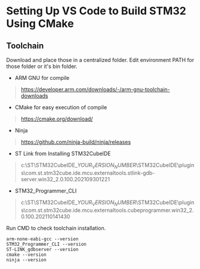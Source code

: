 # Setting Up VS Code to Build STM32 Using CMake

## Toolchain

Download and place those in a centralized folder. Edit environment PATH for those folder or it's bin folder.

- ARM GNU for compile
> https://developer.arm.com/downloads/-/arm-gnu-toolchain-downloads
- CMake for easy execution of compile
> https://cmake.org/download/
- Ninja
> https://github.com/ninja-build/ninja/releases
- ST Link from Installing STM32CubeIDE
> c:\ST\STM32CubeIDE_$YOUR_VERSION_NUMBER$\STM32CubeIDE\plugins\com.st.stm32cube.ide.mcu.externaltools.stlink-gdb-server.win32_2.0.100.202109301221
- STM32_Programmer_CLI
> c:\ST\STM32CubeIDE_$YOUR_VERSION_NUMBER$\STM32CubeIDE\plugins\com.st.stm32cube.ide.mcu.externaltools.cubeprogrammer.win32_2.0.100.202110141430

Run CMD to check toolchain installation.

```
arm-none-eabi-gcc --version
STM32_Programmer_CLI --version
ST-LINK_gdbserver --version
cmake --version
ninja --version
```
